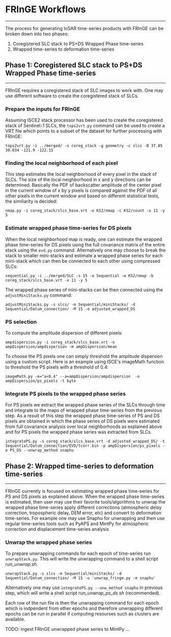 # FRInGE Workflows
------

The process for generating InSAR time-series products with FRInGE can be broken down into two phases:

1. Coregistered SLC stack to PS+DS Wrapped Phase time-series
2. Wrapped time-series to deformation time-series


## Phase 1: Coregistered SLC stack to PS+DS Wrapped Phase time-series
-----------

FRInGE requires a coregistered stack of SLC images to work with. One may use different software to create the coregistered stack of SLCs. 

### Prepare the inputs for FRInGE 

Assuming ISCE2 stack processor has been used to create the coregistered stack of Sentinel-1 SLCs, the `tops2vrt.py` command can be used to create a VRT file which points to a subset of the dataset for further processing with FRInGE:

```
tops2vrt.py -i ../merged/ -s coreg_stack -g geometry -c slcs -B 37.85 38.034 -121.9 -122.15
```

### Finding the local neighborhood of each pixel

This step estimates the local neighborhood of every pixel in the stack of SLCs. The size of the local neighborhood in x and y directions can be determined. Basically the PDF of backscatter amplitude of the center pixel in the current window of x by y pixels is compared against the PDF of all other pixels in the current window and based on different statistical tests, the similiarity is decided: 

```
nmap.py -i coreg_stack/slcs_base.vrt -o KS2/nmap -c KS2/count -x 11 -y 5
```

### Estimate wrapped phase time-series for DS pixels

When the local neighborhood map is ready, one can estimate the wrapped phase time-series for DS pixels using the full covariance matrix of the entire stack using the `evd.py` command. Alternatively one may choose to break the stack to smaller mini-stacks and estimate a wrapped phase series for each mini-stack which can then be connected to each other using compressed SLCs: 

```
sequential.py -i ../merged/SLC -s 15 -o Sequential -w KS2/nmap -b coreg_stack/slcs_base.vrt -x 11 -y 5
```

The wrapped phase series of mini-stacks can be then connected using the `adjustMiniStacks.py` command:

```
adjustMiniStacks.py -s slcs/ -m Sequential/miniStacks/ -d Sequential/Datum_connection/ -M 15 -o adjusted_wrapped_DS
```

### PS selection

To compute the amplitude dispersion of different pixels:

```
ampdispersion.py -i coreg_stack/slcs_base.vrt -o ampDispersion/ampdispersion -m ampDispersion/mean
```

To choose the PS pixels one can simply threshold the amplitude dispersion using a custom script. Here is an example using ISCE's imageMath function to threshold the PS pixels with a threshold of 0.4: 

```
imageMath.py -e="a<0.4" --a=ampDispersion/ampdispersion  -o ampDispersion/ps_pixels -t byte
```

### Integrate PS pixels to the wrapped phase series

For PS pixels we extract the wrapped phase series of the SLCs through time and integrate to the maps of wrapped phase time-series from the previous step. As a result of this step the wrapped phase time-series of PS and DS pixels are obtained in which the phase series of DS pixels were estimated from full covariance analysis over local neighborhoods as explained above and for PS pixels the wrapped phase series was extracted from SLCs.

```
integratePS.py -s coreg_stack/slcs_base.vrt -d adjusted_wrapped_DS/ -t Sequential/Datum_connection/EVD/tcorr.bin -p ampDispersion/ps_pixels -o PS_DS --unwrap_method snaphu
```

## Phase 2: Wrapped time-series to deformation time-series
-----------

FRInGE currently is focused on estimating wrapped phase time-series for PS and DS pixels as explained above. When the wrapped phase time-series is estimated, then user may use their favorite tools/algorithms to unwrap the wrapped phase time-series apply different corrections (atmospheric delay correction, tropospheric delay, DEM error, etc) and convert to deformation time-series. For example one may use Snaphu for unwrapping and then use regular time-series tools such as PyAPS and MintPy for atmospheric correction and displacement time-series analysis

### Unwrap the wrapped phase series

To prepare unwrapping commands for each epoch of time-series run `unwrapStack.py`. This will write the unwrapping command to a shell script _run_unwrap.sh_.

```
unwrapStack.py -s slcs -m Sequential/miniStacks/ -d Sequential/Datum_connection/ -M 15 -u 'unwrap_fringe.py -m snaphu'
```

Alternatively one may use `integratePS.py --unw_method snaphu` in previous step, which will write a shell script _run_unwrap_ps_ds.sh_ (recommended).

Each row of the run file is then the unwrapping command for each epoch which is indpendent from other epochs and therefore unwrapping different epochs can be run in parallel if computing resourses such as clusters are available.  

TODO: 
ingest FRInGE unwrapped phase series to MintPy ...
